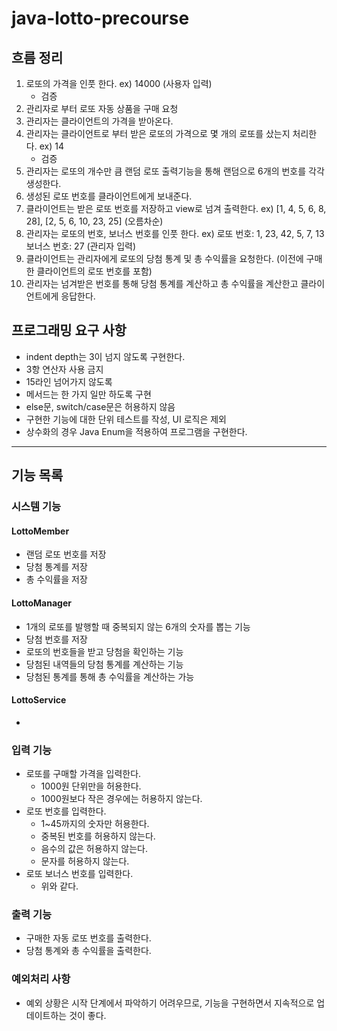 # java-lotto-precourse

## 흐름 정리
1. 로또의 가격을 인풋 한다. ex) 14000 (사용자 입력)
   * 검증
2. 관리자로 부터 로또 자동 상품을 구매 요청
3. 관리자는 클라이언트의 가격을 받아온다.
4. 관리자는 클라이언트로 부터 받은 로또의 가격으로 몇 개의 로또를 샀는지 처리한다. ex) 14
   * 검증
5. 관리자는 로또의 개수만 큼 랜덤 로또 출력기능을 통해 랜덤으로 6개의 번호를 각각 생성한다.
6. 생성된 로또 번호를 클라이언트에게 보내준다.
7. 클라이언트는 받은 로또 번호를 저장하고 view로 넘겨 출력한다. ex) [1, 4, 5, 6, 8, 28], [2, 5, 6, 10, 23, 25] (오름차순)
8. 관리자는 로또의 번호, 보너스 번호를 인풋 한다. ex) 로또 번호: 1, 23, 42, 5, 7, 13 보너스 번호: 27 (관리자 입력)
9. 클라이언트는 관리자에게 로또의 당첨 통계 및 총 수익률을 요청한다. (이전에 구매한 클라이언트의 로또 번호를 포함)
10. 관리자는 넘겨받은 번호를 통해 당첨 통계를 계산하고 총 수익률을 계산한고 클라이언트에게 응답한다.

## 프로그래밍 요구 사항
* indent depth는 3이 넘지 않도록 구현한다.
* 3항 연산자 사용 금지
* 15라인 넘어가지 않도록
* 메서드는 한 가지 일만 하도록 구현
* else문, switch/case문은 허용하지 않음
* 구현한 기능에 대한 단위 테스트를 작성, UI 로직은 제외
* 상수화의 경우 Java Enum을 적용하여 프로그램을 구현한다.

<hr>

## 기능 목록

### 시스템 기능
#### LottoMember
* 랜덤 로또 번호를 저장
* 당첨 통계를 저장
* 총 수익률을 저장
#### LottoManager
* 1개의 로또를 발행할 때 중복되지 않는 6개의 숫자를 뽑는 기능
* 당첨 번호를 저장
* 로또의 번호들을 받고 당첨을 확인하는 기능
* 당첨된 내역들의 당첨 통계를 계산하는 기능
* 당첨된 통계를 통해 총 수익률을 계산하는 가능
#### LottoService
* 

### 입력 기능
* 로또를 구매할 가격을 입력한다.
  * 1000원 단위만을 허용한다.
  * 1000원보다 작은 경우에는 허용하지 않는다.
* 로또 번호를 입력한다.
  * 1~45까지의 숫자만 허용한다. 
  * 중복된 번호를 허용하지 않는다.
  * 음수의 값은 허용하지 않는다.
  * 문자를 허용하지 않는다.
* 로또 보너스 번호를 입력한다.
  * 위와 같다.

### 출력 기능
* 구매한 자동 로또 번호를 출력한다.
* 당첨 통계와 총 수익률을 출력한다.

### 예외처리 사항

* 예외 상황은 시작 단계에서 파악하기 어려우므로, 기능을 구현하면서 지속적으로 업데이트하는 것이 좋다.
